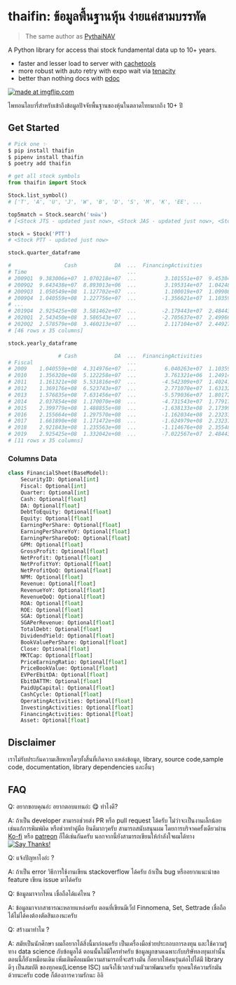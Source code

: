 # thaifin: ข้อมูลพื้นฐานหุ้น ง่ายแค่สามบรรทัด

> The same author as [PythaiNAV](https://github.com/CircleOnCircles/pythainav)

A Python library for access thai stock fundamental data up to 10+ years. 

- faster and lesser load to server with [cachetools](https://pypi.org/project/cachetools/)
- more robust with auto retry with expo wait via [tenacity](https://github.com/jd/tenacity)
- better than nothing docs with [pdoc](https://pdoc.dev/)

<a href="https://imgflip.com/i/4dxnzi"><img src="https://i.imgflip.com/4dxnzi.jpg" title="made at imgflip.com"/></a><div></div>

ไพทอนไลบารี่สำหรับเข้าถึงข้อมูลปัจจัยพื้นฐานของหุ้นในตลาดไทยมากถึง 10+ ปี

## Get Started

```bash
# Pick one ✨
$ pip install thaifin
$ pipenv install thaifin
$ poetry add thaifin
```

```python
# get all stock symbols
from thaifin import Stock

Stock.list_symbol() 
# ['T', 'A', 'U', 'J', 'W', 'B', 'D', 'S', 'M', 'K', 'EE', ...

top5match = Stock.search('จัสมิน')
# [<Stock JTS - updated just now>, <Stock JAS - updated just now>, <Stock JASIF - updated just now>, ...

stock = Stock('PTT')
# <Stock PTT - updated just now>

stock.quarter_dataframe

#                 Cash            DA  ...  FinancingActivities         Asset
# Time                                ...                                   
# 2009Q1  9.383006e+07  1.070218e+07  ...         3.101551e+07  9.453044e+08
# 2009Q2  9.643438e+07  8.893013e+06  ...         3.195314e+07  1.042480e+09
# 2009Q3  1.050549e+08  1.127702e+07  ...         1.100019e+07  1.099084e+09
# 2009Q4  1.040559e+08  1.227756e+07  ...        -1.356621e+07  1.103590e+09
# ...
# 2019Q4  2.925425e+08  3.581462e+07  ...        -2.179443e+07  2.484439e+09
# 2020Q1  2.543450e+08  3.586543e+07  ...        -2.705637e+07  2.499666e+09
# 2020Q2  2.578579e+08  3.460213e+07  ...         2.117104e+07  2.449277e+09
# [46 rows x 35 columns]

stock.yearly_dataframe

                # Cash            DA  ...  FinancingActivities         Asset
# Fiscal                              ...                                   
# 2009    1.040559e+08  4.314976e+07  ...         6.040263e+07  1.103590e+09
# 2010    1.356320e+08  5.122258e+07  ...         3.761321e+06  1.249148e+09
# 2011    1.161321e+08  5.531816e+07  ...        -4.542309e+07  1.402412e+09
# 2012    1.369176e+08  6.523743e+07  ...         2.771070e+07  1.631320e+09
# 2013    1.576835e+08  7.631456e+07  ...        -5.579036e+07  1.801722e+09
# 2014    2.037854e+08  1.170070e+08  ...        -4.731543e+07  1.779179e+09
# 2015    2.399779e+08  1.488855e+08  ...        -1.638133e+08  2.173996e+09
# 2016    2.155664e+08  1.297570e+08  ...        -1.162034e+08  2.232331e+09
# 2017    1.661890e+08  1.171472e+08  ...        -1.624979e+08  2.232314e+09
# 2018    2.921843e+08  1.235563e+08  ...        -1.114676e+08  2.355484e+09
# 2019    2.925425e+08  1.332042e+08  ...        -7.022567e+07  2.484439e+09
# [11 rows x 35 columns]

```

### Columns Data

```python
class FinancialSheet(BaseModel):
    SecurityID: Optional[int]
    Fiscal: Optional[int]
    Quarter: Optional[int]
    Cash: Optional[float]
    DA: Optional[float]
    DebtToEquity: Optional[float]
    Equity: Optional[float]
    EarningPerShare: Optional[float]
    EarningPerShareYoY: Optional[float]
    EarningPerShareQoQ: Optional[float]
    GPM: Optional[float]
    GrossProfit: Optional[float]
    NetProfit: Optional[float]
    NetProfitYoY: Optional[float]
    NetProfitQoQ: Optional[float]
    NPM: Optional[float]
    Revenue: Optional[float]
    RevenueYoY: Optional[float]
    RevenueQoQ: Optional[float]
    ROA: Optional[float]
    ROE: Optional[float]
    SGA: Optional[float]
    SGAPerRevenue: Optional[float]
    TotalDebt: Optional[float]
    DividendYield: Optional[float]
    BookValuePerShare: Optional[float]
    Close: Optional[float]
    MKTCap: Optional[float]
    PriceEarningRatio: Optional[float]
    PriceBookValue: Optional[float]
    EVPerEbitDA: Optional[float]
    EbitDATTM: Optional[float]
    PaidUpCapital: Optional[float]
    CashCycle: Optional[float]
    OperatingActivities: Optional[float]
    InvestingActivities: Optional[float]
    FinancingActivities: Optional[float]
    Asset: Optional[float]
```

## Disclaimer

เราไม่รับประกันความเสียหายใดๆทั้งสิ้นที่เกิดจาก แหล่งข้อมูล, library, source code,sample code, documentation, library dependencies และอื่นๆ

## FAQ
Q: อยากขอบคุณอ่ะ อยากตอบแทนอ่ะ 😋 ทำไงดี?

A: ถ้าเป็น developer สามารถช่วยส่ง PR หรือ pull request ได้ครับ ไม่ว่าจะเป็นงานเล็กน้อยเช่นแก้การพิมพ์ผิด หรือช่วยทำคู่มือ ยินดีมากๆครับ สามารถสนับสนุนผม
โดยการบริจาคครั้งเดียวผ่าน [Ko-fi](https://ko-fi.com/circleoncircles) หรือ [patreon](https://www.patreon.com/CircleOnCircles) ก็ได้เช่นกันครับ นอกจากนี้ยังสามารถเขียนให้กำลังใจผมได้ทาง [![Say Thanks!](https://img.shields.io/badge/Say%20Thanks-!-1EAEDB.svg)](https://saythanks.io/to/nutchanon@codustry.com)

Q: แจ้งปัญหาไงอ่ะ ?

A: ถ้าเป็น error วิธีการใช้งานเขียน stackoverflow ได้ครับ ถ้าเป็น bug หรืออยากแนะนำขอ feature เขียน issue มาได้ครับ

Q: ข้อมูลมาจากไหน เชื่อถือได้แค่ไหน ?

A: ข้อมูลมาจากสาธารณะหลายแหล่งครับ ตอนที่เขียนมีเว็ป Finnomena, Set, Settrade เชื่อถือได้ไม่ได้คงต้องตัดสินเองนะครับ

Q: สร้างมาทำไม ?

A: สมัยเป็นนักศึกษา ผมก็อยากได้สิ่งนี้มาก่อนครับ เป็นเครื่องมือช่วยประกอบการลงทุน และใช้ความรู้ทาง data science กับข้อมูลได้ ตอนนั้นไม่มีใครทำครับ 
ข้อมูลผูกขาดเฉพาะกับบริษัทลงทุนเท่านั้น ตอนนี้ก็ยังเหมือนเดิม เพิ่มเติมคือผมมีความสามารถที่จะสร้างมัน ก็อยากให้คนรุ่นต่อไปได้มี library ดีๆ เป็นสมบัติ
ของทุกคน(License ISC) ผมจึงใช้เวลาส่วนตัวมาพัฒนาครับ ทุกคนให้ความรักมันด้วยนะครับ code ก็ต้องการความรักนะ อิอิ

 
 
